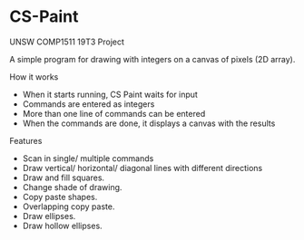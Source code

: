 # CS-Paint
UNSW COMP1511 19T3 Project

A simple program for drawing with integers on a canvas of pixels (2D array).

How it works
- When it starts running, CS Paint waits for input
- Commands are entered as integers
- More than one line of commands can be entered
- When the commands are done, it displays a canvas with the results

Features
- Scan in single/ multiple commands
- Draw vertical/ horizontal/ diagonal lines with different directions
- Draw and fill squares.
- Change shade of drawing.
- Copy paste shapes.
- Overlapping copy paste.
- Draw ellipses.
- Draw hollow ellipses.
